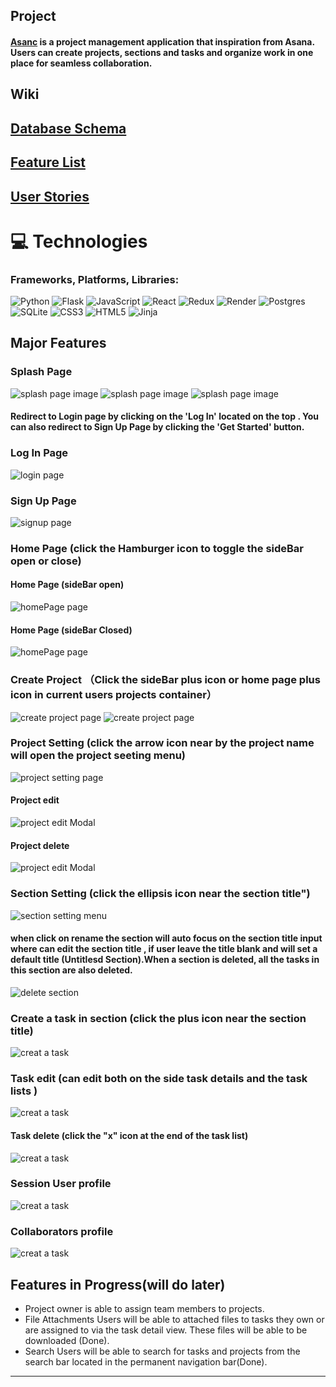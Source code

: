 ## Project

#### [Asanc](https://cc-asanc.onrender.com) is a project management application that inspiration from Asana. Users can create projects, sections and tasks and organize work in one place for seamless collaboration.

## Wiki

## [Database Schema](https://github.com/cici1819/Asanc/blob/main/png/asanc-dataSchema.png)
## [Feature List](https://github.com/cici1819/Asanc/wiki/Features-list)
## [User Stories](https://github.com/cici1819/Asanc/wiki/User-Stories)

# 💻 Technologies
### Frameworks, Platforms, Libraries:
![Python](https://img.shields.io/badge/python-3670A0?style=for-the-badge&logo=python&logoColor=ffdd54)
![Flask](https://img.shields.io/badge/flask-%23000.svg?style=for-the-badge&logo=flask&logoColor=white)
![JavaScript](https://img.shields.io/badge/javascript-%23323330.svg?style=for-the-badge&logo=javascript&logoColor=%23F7DF1E)
![React](https://img.shields.io/badge/react-%2320232a.svg?style=for-the-badge&logo=react&logoColor=%2361DAFB)
![Redux](https://img.shields.io/badge/redux-%23593d88.svg?style=for-the-badge&logo=redux&logoColor=white)
![Render](https://img.shields.io/badge/Render-12100E?style=for-the-badge&logo=Render)
![Postgres](https://img.shields.io/badge/postgres-%23316192.svg?style=for-the-badge&logo=postgresql&logoColor=white)
![SQLite](https://img.shields.io/badge/sqlite-%2307405e.svg?style=for-the-badge&logo=sqlite&logoColor=white)
![CSS3](https://img.shields.io/badge/css3-%231572B6.svg?style=for-the-badge&logo=css3&logoColor=white)
![HTML5](https://img.shields.io/badge/html5-%23E34F26.svg?style=for-the-badge&logo=html5&logoColor=white)
![Jinja](https://img.shields.io/badge/jinja-white.svg?style=for-the-badge&logo=jinja&logoColor=black)
## Major Features
### Splash Page
<img src="https://github.com/cici1819/Asanc/blob/dev/react-app/src/img/splashPage1.png" alt="splash page image">
<img src="https://github.com/cici1819/Asanc/blob/dev/react-app/src/img/splashPage2.png" alt="splash page image">
<img src="https://github.com/cici1819/Asanc/blob/dev/react-app/src/img/splahPage3.png" alt="splash page image">

#### Redirect to Login page by clicking on the 'Log In' located on the top . You can also redirect to Sign Up Page by clicking the 'Get Started' button.
### Log In Page
<img src="https://github.com/cici1819/Asanc/blob/dev/react-app/src/img/login-form.png" alt="login page">

### Sign Up Page
<img src="https://github.com/cici1819/Asanc/blob/dev/react-app/src/img/signUp-page.png" alt="signup page">

### Home Page (click the Hamburger icon to toggle the  sideBar open or close)
#### Home Page (sideBar open)
<img src="https://github.com/cici1819/Asanc/blob/dev/react-app/src/img/homePage.png" alt="homePage page">

#### Home Page (sideBar Closed)
<img src="https://github.com/cici1819/Asanc/blob/dev/react-app/src/img/homePage2.png" alt="homePage page">

### Create Project （Click the sideBar plus icon or home page plus icon in current users projects container）

<img src="https://github.com/cici1819/Asanc/blob/dev/react-app/src/img/creatHomePage.png" alt="create project page">
<img src="https://github.com/cici1819/Asanc/blob/dev/react-app/src/img/create-new-project.png" alt="create project page">

### Project Setting (click the arrow icon near by the project name will open the project seeting menu)
<img src="https://github.com/cici1819/Asanc/blob/dev/react-app/src/img/projectSetting.png" alt=" project setting page">

#### Project edit
<img src="https://github.com/cici1819/Asanc/blob/dev/react-app/src/img/project-edit.png" alt=" project edit Modal">

#### Project delete

<img src="https://github.com/cici1819/Asanc/blob/dev/react-app/src/img/project-delete.png" alt=" project edit Modal">

### Section Setting (click the ellipsis icon near the  section title")
<img src="https://github.com/cici1819/Asanc/blob/dev/react-app/src/img/section-setting.png" alt=" section setting menu">

#### when click on rename the section will auto focus on the section title input where can edit the section title , if user leave the title blank and will set a default  title (Untitlesd Section).When a section is deleted, all the tasks in this section are also deleted.
<img src="https://github.com/cici1819/Asanc/blob/dev/react-app/src/img/section-delete.png" alt="delete section">

### Create a task in section (click the plus icon near the section title)
<img src="https://github.com/cici1819/Asanc/blob/dev/react-app/src/img/add-task.png" alt="creat a task">

### Task edit (can edit both on the side task details and the task lists )
<img src="https://github.com/cici1819/Asanc/blob/dev/react-app/src/img/edit-task.png" alt="creat a task">

#### Task delete (click the "x" icon at the end of the task list)
<img src="https://github.com/cici1819/Asanc/blob/dev/react-app/src/img/delete-task.png" alt="creat a task">

### Session User profile
<img src="https://github.com/cici1819/Asanc/blob/dev/react-app/src/img/session-user-info.png" alt="creat a task">

### Collaborators profile
<img src="https://github.com/cici1819/Asanc/blob/dev/react-app/src/img/collaborators-info.png" alt="creat a task">

 ## Features in Progress(will do later)
* Project owner is able to assign team members to projects.
* File Attachments Users will be able to attached files to tasks they own or are assigned to via the task detail view. These files will be able to be downloaded (Done).
* Search Users will be able to search for tasks and projects from the search bar located in the permanent navigation bar(Done).

***
